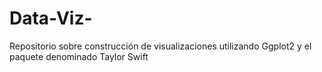 # Data-Viz-
Repositorio sobre construcción de visualizaciones utilizando Ggplot2 y el paquete denominado Taylor Swift 
